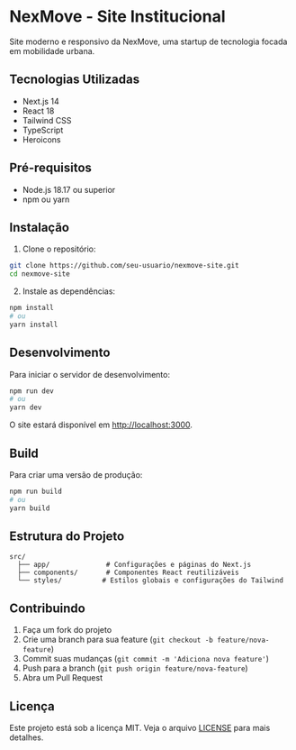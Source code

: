 # NexMove - Site Institucional

Site moderno e responsivo da NexMove, uma startup de tecnologia focada em mobilidade urbana.

## Tecnologias Utilizadas

- Next.js 14
- React 18
- Tailwind CSS
- TypeScript
- Heroicons

## Pré-requisitos

- Node.js 18.17 ou superior
- npm ou yarn

## Instalação

1. Clone o repositório:
```bash
git clone https://github.com/seu-usuario/nexmove-site.git
cd nexmove-site
```

2. Instale as dependências:
```bash
npm install
# ou
yarn install
```

## Desenvolvimento

Para iniciar o servidor de desenvolvimento:

```bash
npm run dev
# ou
yarn dev
```

O site estará disponível em [http://localhost:3000](http://localhost:3000).

## Build

Para criar uma versão de produção:

```bash
npm run build
# ou
yarn build
```

## Estrutura do Projeto

```
src/
  ├── app/              # Configurações e páginas do Next.js
  ├── components/       # Componentes React reutilizáveis
  └── styles/          # Estilos globais e configurações do Tailwind
```

## Contribuindo

1. Faça um fork do projeto
2. Crie uma branch para sua feature (`git checkout -b feature/nova-feature`)
3. Commit suas mudanças (`git commit -m 'Adiciona nova feature'`)
4. Push para a branch (`git push origin feature/nova-feature`)
5. Abra um Pull Request

## Licença

Este projeto está sob a licença MIT. Veja o arquivo [LICENSE](LICENSE) para mais detalhes. 